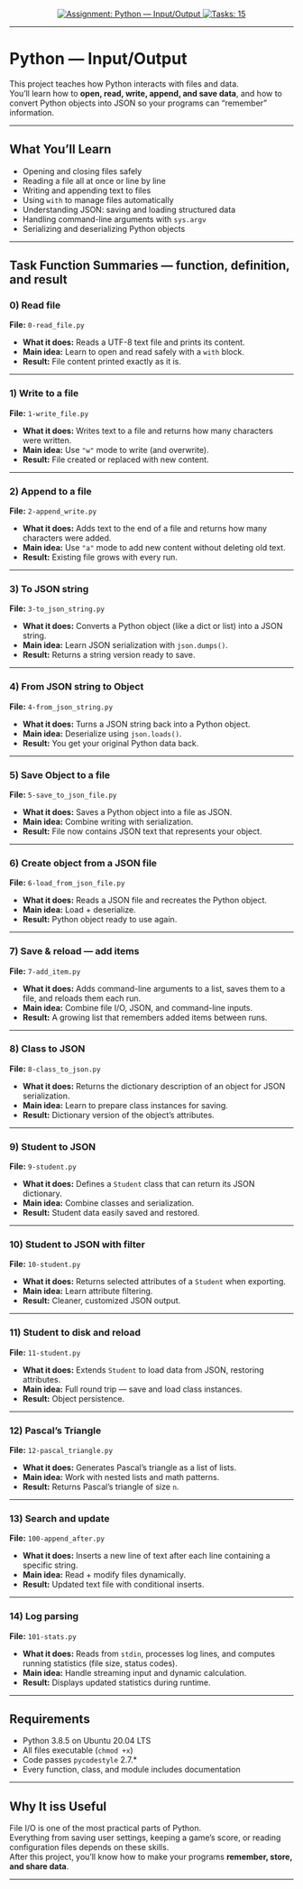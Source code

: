 <!-- anchor for "back to top" -->
<a id="readme-top"></a>

<p align="center">
  <a href="#readme-top">
    <img alt="Assignment: Python — Input/Output" src="https://img.shields.io/badge/Assignment-Python%20--%20Input%2FOutput-blue">
  </a>
  <a href="#task-function-glossary">
    <img alt="Tasks: 15" src="https://img.shields.io/badge/Tasks-15-6c757d">
  </a>
</p>

---

# Python — Input/Output

This project teaches how Python interacts with files and data.  
You’ll learn how to **open, read, write, append, and save data**, and how to convert Python objects into JSON so your programs can “remember” information.  

---

## What You’ll Learn

- Opening and closing files safely  
- Reading a file all at once or line by line  
- Writing and appending text to files  
- Using `with` to manage files automatically  
- Understanding JSON: saving and loading structured data  
- Handling command-line arguments with `sys.argv`  
- Serializing and deserializing Python objects  

---

<a id="task-function-glossary"></a>

## Task Function Summaries — function, definition, and result

### 0) Read file  
**File:** `0-read_file.py`  
- **What it does:** Reads a UTF-8 text file and prints its content.  
- **Main idea:** Learn to open and read safely with a `with` block.  
- **Result:** File content printed exactly as it is.  

---

### 1) Write to a file  
**File:** `1-write_file.py`  
- **What it does:** Writes text to a file and returns how many characters were written.  
- **Main idea:** Use `"w"` mode to write (and overwrite).  
- **Result:** File created or replaced with new content.  

---

### 2) Append to a file  
**File:** `2-append_write.py`  
- **What it does:** Adds text to the end of a file and returns how many characters were added.  
- **Main idea:** Use `"a"` mode to add new content without deleting old text.  
- **Result:** Existing file grows with every run.  

---

### 3) To JSON string  
**File:** `3-to_json_string.py`  
- **What it does:** Converts a Python object (like a dict or list) into a JSON string.  
- **Main idea:** Learn JSON serialization with `json.dumps()`.  
- **Result:** Returns a string version ready to save.  

---

### 4) From JSON string to Object  
**File:** `4-from_json_string.py`  
- **What it does:** Turns a JSON string back into a Python object.  
- **Main idea:** Deserialize using `json.loads()`.  
- **Result:** You get your original Python data back.  

---

### 5) Save Object to a file  
**File:** `5-save_to_json_file.py`  
- **What it does:** Saves a Python object into a file as JSON.  
- **Main idea:** Combine writing with serialization.  
- **Result:** File now contains JSON text that represents your object.  

---

### 6) Create object from a JSON file  
**File:** `6-load_from_json_file.py`  
- **What it does:** Reads a JSON file and recreates the Python object.  
- **Main idea:** Load + deserialize.  
- **Result:** Python object ready to use again.  

---

### 7) Save & reload — add items  
**File:** `7-add_item.py`  
- **What it does:** Adds command-line arguments to a list, saves them to a file, and reloads them each run.  
- **Main idea:** Combine file I/O, JSON, and command-line inputs.  
- **Result:** A growing list that remembers added items between runs.  

---

### 8) Class to JSON  
**File:** `8-class_to_json.py`  
- **What it does:** Returns the dictionary description of an object for JSON serialization.  
- **Main idea:** Learn to prepare class instances for saving.  
- **Result:** Dictionary version of the object’s attributes.  

---

### 9) Student to JSON  
**File:** `9-student.py`  
- **What it does:** Defines a `Student` class that can return its JSON dictionary.  
- **Main idea:** Combine classes and serialization.  
- **Result:** Student data easily saved and restored.  

---

### 10) Student to JSON with filter  
**File:** `10-student.py`  
- **What it does:** Returns selected attributes of a `Student` when exporting.  
- **Main idea:** Learn attribute filtering.  
- **Result:** Cleaner, customized JSON output.  

---

### 11) Student to disk and reload  
**File:** `11-student.py`  
- **What it does:** Extends `Student` to load data from JSON, restoring attributes.  
- **Main idea:** Full round trip — save and load class instances.  
- **Result:** Object persistence.  

---

### 12) Pascal’s Triangle  
**File:** `12-pascal_triangle.py`  
- **What it does:** Generates Pascal’s triangle as a list of lists.  
- **Main idea:** Work with nested lists and math patterns.  
- **Result:** Returns Pascal’s triangle of size `n`.  

---

### 13) Search and update  
**File:** `100-append_after.py`  
- **What it does:** Inserts a new line of text after each line containing a specific string.  
- **Main idea:** Read + modify files dynamically.  
- **Result:** Updated text file with conditional inserts.  

---

### 14) Log parsing  
**File:** `101-stats.py`  
- **What it does:** Reads from `stdin`, processes log lines, and computes running statistics (file size, status codes).  
- **Main idea:** Handle streaming input and dynamic calculation.  
- **Result:** Displays updated statistics during runtime.  

---

## Requirements

- Python 3.8.5 on Ubuntu 20.04 LTS  
- All files executable (`chmod +x`)  
- Code passes `pycodestyle` 2.7.*  
- Every function, class, and module includes documentation  

---

## Why It iss Useful

File I/O is one of the most practical parts of Python.  
Everything from saving user settings, keeping a game’s score, or reading configuration files depends on these skills.  
After this project, you’ll know how to make your programs **remember, store, and share data**.

---
